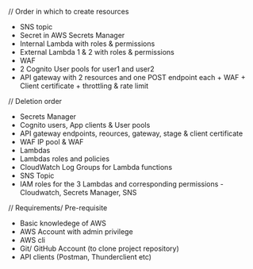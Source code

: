 // Order in which to create resources
* SNS topic
* Secret in AWS Secrets Manager
* Internal Lambda with roles & permissions
* External Lambda 1 & 2 with roles & permissions
* WAF
* 2 Cognito User pools for user1 and user2
* API gateway with 2 resources and one POST endpoint each + WAF + Client certificate + throttling & rate limit

// Deletion order
* Secrets Manager
* Cognito users, App clients & User pools
* API gateway endpoints, reources, gateway, stage & client certificate
* WAF IP pool & WAF
* Lambdas
* Lambdas roles and policies
* CloudWatch Log Groups for Lambda functions
* SNS Topic
* IAM roles for the 3 Lambdas and corresponding permissions - Cloudwatch, Secrets Manager, SNS

// Requirements/ Pre-requisite
* Basic knowledege of AWS
* AWS Account with admin privilege
* AWS cli
* Git/ GitHub Account (to clone project repository)
* API clients (Postman, Thunderclient etc)